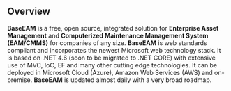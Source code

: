 ## Overview
**BaseEAM** is a free, open source, integrated solution for **Enterprise Asset Management** and **Computerized Maintenance Management System (EAM/CMMS)** for companies of any size. 
**BaseEAM** is web standards compliant and incorporates the newest Microsoft web technology stack. It is based on .NET 4.6 (soon to be migrated to .NET CORE) with extensive use of MVC, IoC, EF and many other cutting edge technologies. It can be deployed in Microsoft Cloud (Azure), Amazon Web Services (AWS) and on-premise.
**BaseEAM** is updated almost daily with a very broad roadmap.
